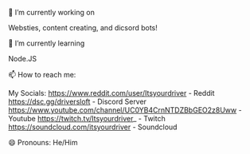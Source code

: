 🔭 I’m currently working on

Websties, content creating, and dicsord bots!

🌱 I’m currently learning

Node.JS

📫 How to reach me:

My Socials:
https://www.reddit.com/user/Itsyourdriver - Reddit
https://dsc.gg/driversloft - Discord Server
https://www.youtube.com/channel/UC0YB4CrnNTDZBbGEO2z8Uww - Youtube
https://twitch.tv/Itsyourdriver_ - Twitch
https://soundcloud.com/itsyourdriver - Soundcloud

😄 Pronouns: He/Him

